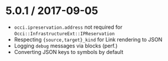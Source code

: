
5.0.1 / 2017-09-05
==================

  * `occi.ipreservation.address` not required for `Occi::InfrastructureExt::IPReservation`
  * Respecting `{source,target}_kind` for Link rendering to JSON
  * Logging `debug` messages via blocks (perf.)
  * Converting JSON keys to symbols by default
